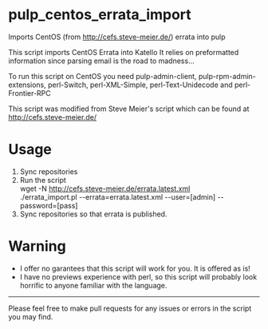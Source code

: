 # pulp_centos_errata_import
Imports CentOS (from http://cefs.steve-meier.de/) errata into pulp

This script imports CentOS Errata into Katello
It relies on preformatted information since parsing email
is the road to madness...

To run this script on CentOS you need 
pulp-admin-client, pulp-rpm-admin-extensions, perl-Switch, perl-XML-Simple, perl-Text-Unidecode and perl-Frontier-RPC

This script was modified from Steve Meier's script which
can be found at http://cefs.steve-meier.de/

# Usage
  1. Sync repositories
  2. Run the script  
     wget -N http://cefs.steve-meier.de/errata.latest.xml  
     ./errata_import.pl --errata=errata.latest.xml --user=[admin] --password=[pass]  
  3. Sync repositories so that errata is published.

# Warning

- I offer no garantees that this script will work for you.
  It is offered as is!
- I have no previews experience with perl, so this script
  will probably look horrific to anyone familiar with the
  language.
-----------------------------------------------

Please feel free to make pull requests for any
issues or errors in the script you may find.

